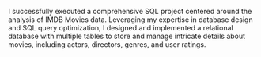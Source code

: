 I successfully executed a comprehensive SQL project centered around the analysis of IMDB Movies data. Leveraging my expertise in database design and SQL query optimization, I designed and implemented a relational database with multiple tables to store and manage intricate details about movies, including actors, directors, genres, and user ratings.
